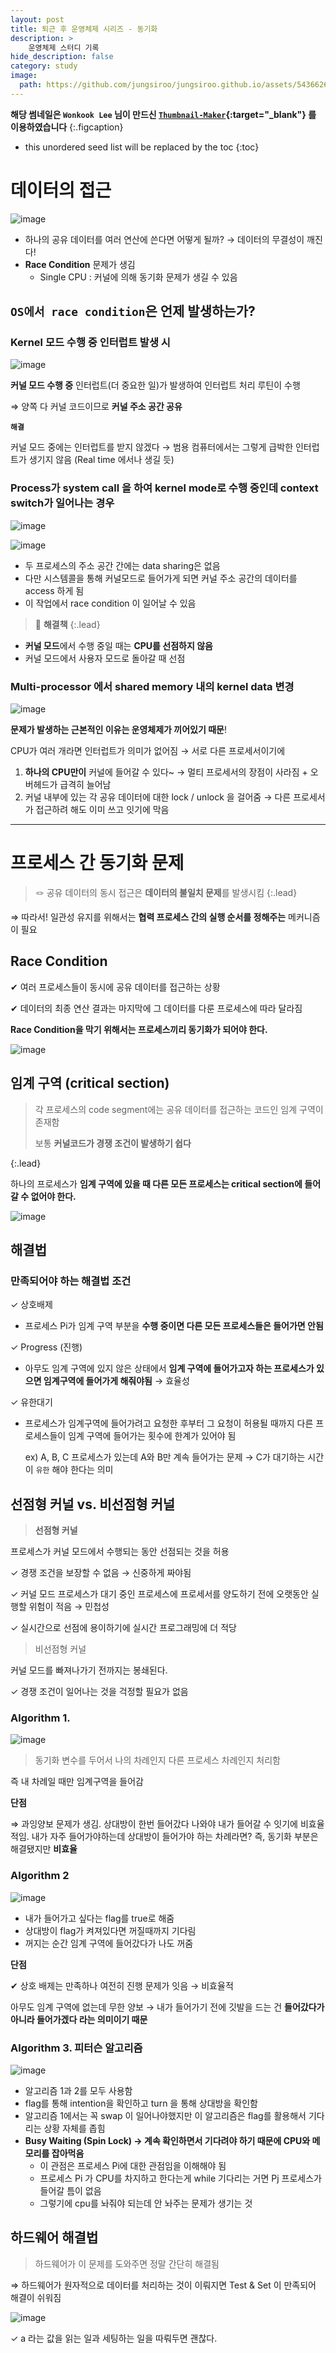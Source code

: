 ```yaml
---
layout: post
title: 퇴근 후 운영체제 시리즈 - 동기화
description: >
    운영체제 스터디 기록
hide_description: false
category: study
image:
  path: https://github.com/jungsiroo/jungsiroo.github.io/assets/54366260/f62565c1-485b-4d79-9cd7-34b6f91ff27a
---
```


**해당 썸네일은 `Wonkook Lee` 님이 만드신 [`Thumbnail-Maker`](https://wonkooklee.github.io/thumbnail_maker/){:target="_blank"} 를 이용하였습니다**
{:.figcaption}

* this unordered seed list will be replaced by the toc
{:toc}

# 데이터의 접근

![image](https://github.com/jungsiroo/jungsiroo.github.io/assets/54366260/0ee1465a-4a5f-46d0-bf69-dd3045252bc6)

- 하나의 공유 데이터를 여러 연산에 쓴다면 어떻게 될까? → 데이터의 무결성이 깨진다!
- **Race Condition** 문제가 생김
    - Single CPU : 커널에 의해 동기화 문제가 생길 수 있음
    

## `OS에서 race condition`은 언제 발생하는가?

### Kernel 모드 수행 중 **인터럽트 발생 시**

![image](https://github.com/jungsiroo/jungsiroo.github.io/assets/54366260/b55849b6-6681-48a9-a8f7-73d54cb75a37)

**커널 모드 수행 중** 인터럽트(더 중요한 일)가 발생하여 인터럽트 처리 루틴이 수행

⇒ 양쪽 다 커널 코드이므로 **커널 주소 공간 공유**

**`해결`**

커널 모드 중에는 인터럽트를 받지 않겠다 → 범용 컴퓨터에서는 그렇게 급박한 인터럽트가 생기지 않음 (Real time 에서나 생길 듯)

### Process가 system call 을 하여 kernel mode로 수행 중인데 **context switch가 일어나는 경우**

![image](https://github.com/jungsiroo/jungsiroo.github.io/assets/54366260/ccf07c92-a9ff-42ad-8fcb-956a5ac103f4)

![image](https://github.com/jungsiroo/jungsiroo.github.io/assets/54366260/c20719fa-22f8-4eb0-96fa-878a35056e10)

- 두 프로세스의 주소 공간 간에는 data sharing은 없음
- 다만 시스템콜을 통해 커널모드로 들어가게 되면 커널 주소 공간의 데이터를 access 하게 됨
- 이 작업에서 race condition 이 일어날 수 있음


> 🏰 **해결책**
{:.lead}


- **커널 모드**에서 수행 중일 때는 **CPU를 선점하지 않음**
- 커널 모드에서 사용자 모드로 돌아갈 때 선점

### Multi-processor 에서 shared memory 내의 kernel data 변경

![image](https://github.com/jungsiroo/jungsiroo.github.io/assets/54366260/4aba9124-9d8d-42d0-ae89-c2aec7d6f9de)

**문제가 발생하는 근본적인 이유는 운영체제가 끼어있기 때문**!

CPU가 여러 개라면 인터럽트가 의미가 없어짐 → 서로 다른 프로세서이기에

1. **하나의 CPU만이** 커널에 들어갈 수 있다~ → 멀티 프로세서의 장점이 사라짐 + 오버헤드가 급격히 늘어남
2. 커널 내부에 있는 각 공유 데이터에 대한 lock / unlock 을 걸어줌 → 다른 프로세서가 접근하려 해도 이미 쓰고 잇기에 막음

---

# 프로세스 간 동기화 문제


> 🪢 공유 데이터의 동시 접근은 **데이터의 불일치 문제**를 발생시킴
{:.lead}


⇒ 따라서! 일관성 유지를 위해서는 **협력 프로세스 간의 실행 순서를 정해주는** 메커니즘이 필요

## Race Condition

✔︎ 여러 프로세스들이 동시에 공유 데이터를 접근하는 상황

✔︎ 데이터의 최종 연산 결과는 마지막에 그 데이터를 다룬 프로세스에 따라 달라짐

**Race Condition을 막기 위해서는 프로세스끼리 동기화가 되어야 한다.**

![image](https://github.com/jungsiroo/jungsiroo.github.io/assets/54366260/d2cb2c61-6ebe-4afc-bc30-1cc0573b15e9)

## 임계 구역 (critical section)

> 각 프로세스의 code segment에는 공유 데이터를 접근하는 코드인 임계 구역이 존재함
>
> 보통 **커널코드가 경쟁 조건이 발생하기 쉽다**
>
{:.lead}


하나의 프로세스가 **임계 구역에 있을 때 다른 모든 프로세스는 critical section에 들어갈 수 없어야 한다.**

![image](https://github.com/jungsiroo/jungsiroo.github.io/assets/54366260/e1ae8088-2eaf-41b8-b172-8661757c3c2e)

## 해결법

### 만족되어야 하는 해결법 조건

✓ 상호배제

- 프로세스 Pi가 임계 구역 부분을 **수행 중이면 다른 모든 프로세스들은 들어가면 안됨**

✓ Progress (진행)

- 아무도 임계 구역에 있지 않은 상태에서 **임계 구역에 들어가고자 하는 프로세스가 있으면 임계구역에 들어가게 해줘야됨** → 효율성

✓  유한대기

- 프로세스가 임계구역에 들어가려고 요청한 후부터 그 요청이 허용될 때까지 다른 프로세스들이 임계 구역에 들어가는 횟수에 한계가 있어야 됨
    
    ex) A, B, C 프로세스가 있는데 A와 B만 계속 들어가는 문제 → C가 대기하는 시간이 `유한` 해야 한다는 의미
    

## 선점형 커널 vs. 비선점형 커널

> **선점형 커널**
> 

프로세스가 커널 모드에서 수행되는 동안 선점되는 것을 허용

✓ 경쟁 조건을 보장할 수 없음 → 신중하게 짜야됨

✓ 커널 모드 프로세스가 대기 중인 프로세스에 프로세서를 양도하기 전에 오랫동안 실행할 위험이 적음 → 민첩성

✓ 실시간으로 선점에 용이하기에 실시간 프로그래밍에 더 적당

> 비선점형 커널
> 

커널 모드를 빠져나가기 전까지는 봉쇄된다.

✓ 경쟁 조건이 일어나는 것을 걱정할 필요가 없음

### Algorithm 1.

![image](https://github.com/jungsiroo/jungsiroo.github.io/assets/54366260/2cf888b4-cf19-4b5e-b05e-a016a4f7e785)

> 동기화 변수를 두어서 나의 차례인지 다른 프로세스 차례인지 처리함
> 

즉 내 차례일 때만 임계구역을 들어감

**단점**

⇒ 과잉양보 문제가 생김. 상대방이 한번 들어갔다 나와야 내가 들어갈 수 잇기에 비효율적임. 내가 자주 들어가야하는데 상대방이 들어가야 하는 차례라면? 즉, 동기화 부분은 해결됐지만 **비효율**

### Algorithm 2

![image](https://github.com/jungsiroo/jungsiroo.github.io/assets/54366260/508c19ab-63f1-40f8-8160-06cde8cf9dca)

- 내가 들어가고 싶다는 flag를 true로 해줌
- 상대방이 flag가 켜져있다면 꺼질때까지 기다림
- 꺼지는 순간 임계 구역에 들어갔다가 나도 꺼줌

**단점**

✔︎ 상호 배제는 만족하나 여전히 진행 문제가 잇음 → 비효율적

아무도 임계 구역에 없는데 무한 양보 → 내가 들어가기 전에 깃발을 드는 건 **들어갔다가 아니라 들어가겠다 라는 의미이기 때문**

### Algorithm 3. 피터슨 알고리즘

![image](https://github.com/jungsiroo/jungsiroo.github.io/assets/54366260/027a337b-4983-42a1-889e-c8d1dda57840)

- 알고리즘 1과 2를 모두 사용함
- flag를 통해 intention을 확인하고 turn 을 통해 상대방을 확인함
- 알고리즘 1에서는 꼭 swap 이 일어나야했지만 이 알고리즘은 flag를 활용해서 기다리는 상황 자체를 좁힘
- **Busy Waiting (Spin Lock) → 계속 확인하면서 기다려야 하기 때문에 CPU와 메모리를 잡아먹음**
    - 이 관점은 프로세스 Pi에 대한 관점임을 이해해야 됨
    - 프로세스 Pi 가 CPU를 차지하고 한다는게 while 기다리는 거면 Pj 프로세스가 들어갈 틈이 없음
    - 그렇기에 cpu를 놔줘야 되는데 안 놔주는 문제가 생기는 것

## 하드웨어 해결법

> 하드웨어가 이 문제를 도와주면 정말 간단히 해결됨
> 

⇒ 하드웨어가 원자적으로 데이터를 처리하는 것이 이뤄지면 Test & Set 이 만족되어 해결이 쉬워짐

![image](https://github.com/jungsiroo/jungsiroo.github.io/assets/54366260/ac7b5ce7-a370-487e-aa02-35200be825b9)

✓ a 라는 값을 읽는 일과 세팅하는 일을 따뤄두면 괜찮다.
